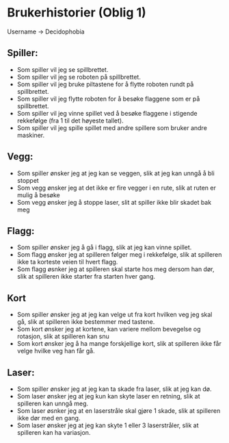 # Brukerhistorier (Oblig 1)

Username -> Decidophobia

## Spiller:

- Som spiller vil jeg se spillbrettet.
- Som spiller vil jeg se roboten på spillbrettet.
- Som spiller vil jeg bruke piltastene for å flytte roboten rundt på spillbrettet.
- Som spiller vil jeg flytte roboten for å besøke flaggene som er på spillbrettet.
- Som spiller vil jeg vinne spillet ved å besøke flaggene i stigende rekkefølge (fra 1 til det høyeste tallet).
- Som spiller vil jeg spille spillet med andre spillere som bruker andre maskiner.

## Vegg:

- Som spiller ønsker jeg at jeg kan se veggen, slik at jeg kan unngå å bli stoppet
- Som vegg ønsker jeg at det ikke er fire vegger i en rute, slik at ruten er mulig å besøke
- Som vegg ønsker jeg å stoppe laser, slit at spiller ikke blir skadet bak meg

## Flagg:

- Som spiller ønsker jeg å gå i flagg, slik at jeg kan vinne spillet.
- Som flagg ønsker jeg at spilleren følger meg i rekkefølge, slik at spilleren ikke ta korteste veien til hvert flagg.
- Som flagg øsnker jeg at spilleren skal starte hos meg dersom han dør, slik at spilleren ikke starter fra starten hver gang.

## Kort

- Som spiller ønsker jeg at jeg kan velge ut fra kort hvilken veg jeg skal gå, slik at spilleren ikke bestemmer med tastene.
- Som kort ønsker jeg at kortene, kan variere mellom bevegelse og rotasjon, slik at spilleren kan snu
- Som kort ønsker jeg å ha mange forskjellige kort, slik at spilleren ikke får velge hvilke veg han får gå.

## Laser:

- Som spiller ønsker jeg at jeg kan ta skade fra laser, slik at jeg kan dø.
- Som laser ønsker jeg at jeg kun kan skyte laser en retning, slik at spilleren kan unngå meg.
- Som laser øsnker jeg at en laserstråle skal gjøre 1 skade, slik at spilleren ikke dør med en gang.
- Som laser ønsker jeg at jeg kan skyte 1 eller 3 laserstråler, slik at spilleren kan ha variasjon.


